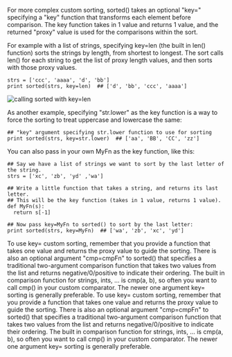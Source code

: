 For more complex custom sorting, sorted() takes an optional "key=" specifying a "key" function that transforms each element before comparison. The key function takes in 1 value and returns 1 value, and the returned "proxy" value is used for the comparisons within the sort.

For example with a list of strings, specifying key=len (the built in len() function) sorts the strings by length, from shortest to longest. The sort calls len() for each string to get the list of proxy length values, and then sorts with those proxy values.
    
```    
strs = ['ccc', 'aaaa', 'd', 'bb']
print sorted(strs, key=len)  ## ['d', 'bb', 'ccc', 'aaaa']
```

![calling sorted with key=len](https://developers.google.com/edu/python/images/sorted-key.png)

As another example, specifying "str.lower" as the key function is a way to force the sorting to treat uppercase and lowercase the same:
    
```    
## "key" argument specifying str.lower function to use for sorting
print sorted(strs, key=str.lower)  ## ['aa', 'BB', 'CC', 'zz']
```

You can also pass in your own MyFn as the key function, like this:
    
```    
## Say we have a list of strings we want to sort by the last letter of the string.
strs = ['xc', 'zb', 'yd' ,'wa']

## Write a little function that takes a string, and returns its last letter.
## This will be the key function (takes in 1 value, returns 1 value).
def MyFn(s):
  return s[-1]

## Now pass key=MyFn to sorted() to sort by the last letter:
print sorted(strs, key=MyFn)  ## ['wa', 'zb', 'xc', 'yd']
```

To use key= custom sorting, remember that you provide a function that takes one value and returns the proxy value to guide the sorting. There is also an optional argument "cmp=cmpFn" to sorted() that specifies a traditional two-argument comparison function that takes two values from the list and returns negative/0/positive to indicate their ordering. The built in comparison function for strings, ints, ... is cmp(a, b), so often you want to call cmp() in your custom comparator. The newer one argument key= sorting is generally preferable.
To use key= custom sorting, remember that you provide a function that takes one value and returns the proxy value to guide the sorting. There is also an optional argument "cmp=cmpFn" to sorted() that specifies a traditional two-argument comparison function that takes two values from the list and returns negative/0/positive to indicate their ordering. The built in comparison function for strings, ints, ... is cmp(a, b), so often you want to call cmp() in your custom comparator. The newer one argument key= sorting is generally preferable.
